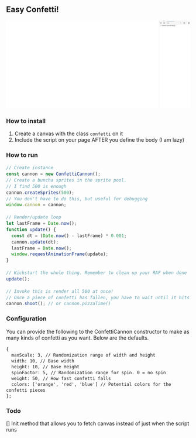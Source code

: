 ## Easy Confetti!

![It's Pizza Time!](./pizza-time.gif)

### How to install

1. Create a canvas with the class `confetti` on it
2. Include the script on your page AFTER you define the body (I am lazy)

### How to run

```js
// Create instance
const cannon = new ConfettiCannon();
// Create a buncha sprites in the sprite pool.
// I find 500 is enough
cannon.createSprites(500);
// You don't have to do this, but useful for debugging
window.cannon = cannon;

// Render/update loop
let lastFrame = Date.now();
function update() {
  const dt = (Date.now() - lastFrame) * 0.001;
  cannon.update(dt);
  lastFrame = Date.now();
  window.requestAnimationFrame(update);
}

// Kickstart the whole thing. Remember to clean up your RAF when done
update();

// Invoke this is render all 500 at once!
// Once a piece of confetti has fallen, you have to wait until it hits the ground to shoot more.
cannon.shoot(); // or cannon.pizzaTime()
```

### Configuration

You can provide the following to the ConfettiCannon constructor to make as many kinds of confetti as you want.
Below are the defaults.

```
{
  maxScale: 3, // Randomization range of width and height
  width: 10, // Base width
  height: 10, // Base Height
  spinFactor: 5, // Randomization range for spin. 0 = no spin
  weight: 50, // How fast confetti falls
  colors: ['orange', 'red', 'blue'] // Potential colors for the confetti pieces
};

```

### Todo

[] Init method that allows you to fetch canvas instead of just when the script runs
